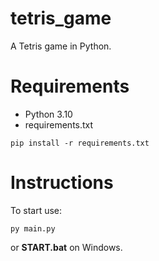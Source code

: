 # tetris_game
A Tetris game in Python. 

# Requirements
- Python 3.10
- requirements.txt
```
pip install -r requirements.txt
```

# Instructions
To start use:
```
py main.py
```
or **START.bat** on Windows.
